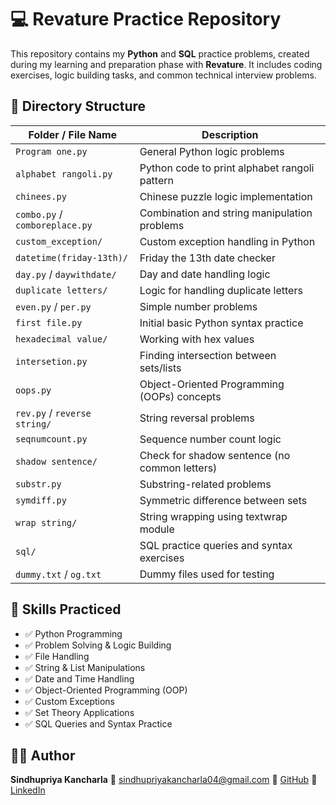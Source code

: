 # 💻 Revature Practice Repository

This repository contains my **Python** and **SQL** practice problems, created during my learning and preparation phase with **Revature**. It includes coding exercises, logic building tasks, and common technical interview problems.

## 📂 Directory Structure

| Folder / File Name         | Description                                      |
|----------------------------|--------------------------------------------------|
| `Program one.py`           | General Python logic problems                    |
| `alphabet rangoli.py`      | Python code to print alphabet rangoli pattern    |
| `chinees.py`               | Chinese puzzle logic implementation              |
| `combo.py` / `comboreplace.py` | Combination and string manipulation problems |
| `custom_exception/`        | Custom exception handling in Python              |
| `datetime(friday-13th)/`   | Friday the 13th date checker                     |
| `day.py` / `daywithdate/`  | Day and date handling logic                      |
| `duplicate letters/`       | Logic for handling duplicate letters             |
| `even.py` / `per.py`       | Simple number problems                           |
| `first file.py`            | Initial basic Python syntax practice             |
| `hexadecimal value/`       | Working with hex values                          |
| `intersetion.py`           | Finding intersection between sets/lists          |
| `oops.py`                  | Object-Oriented Programming (OOPs) concepts      |
| `rev.py` / `reverse string/` | String reversal problems                     |
| `seqnumcount.py`           | Sequence number count logic                      |
| `shadow sentence/`         | Check for shadow sentence (no common letters)    |
| `substr.py`                | Substring-related problems                       |
| `symdiff.py`               | Symmetric difference between sets                |
| `wrap string/`             | String wrapping using textwrap module            |
| `sql/`                     | SQL practice queries and syntax exercises        |
| `dummy.txt` / `og.txt`     | Dummy files used for testing                     |


## 🧠 Skills Practiced

- ✅ Python Programming
- ✅ Problem Solving & Logic Building
- ✅ File Handling
- ✅ String & List Manipulations
- ✅ Date and Time Handling
- ✅ Object-Oriented Programming (OOP)
- ✅ Custom Exceptions
- ✅ Set Theory Applications
- ✅ SQL Queries and Syntax Practice


## 🙋‍♀️ Author

**Sindhupriya Kancharla**
📧 [sindhupriyakancharla04@gmail.com](mailto:sindhupriyakancharla04@gmail.com)
🔗 [GitHub](https://github.com/KancharlaSindhupriya)
🔗 [LinkedIn](https://www.linkedin.com/in/sindhupriyakancharla)



